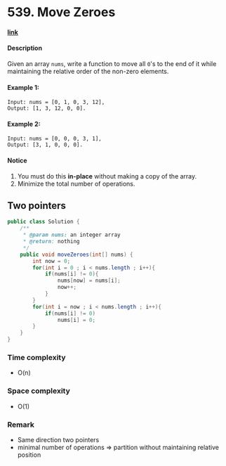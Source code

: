# 539. Move Zeroes

#### [link](https://www.lintcode.com/problem/move-zeroes/)

#### Description
Given an array `nums`, write a function to move all `0`'s to the end of it while maintaining the relative order of the non-zero elements.

#### Example 1:
```
Input: nums = [0, 1, 0, 3, 12],
Output: [1, 3, 12, 0, 0].
```
#### Example 2:
```
Input: nums = [0, 0, 0, 3, 1],
Output: [3, 1, 0, 0, 0].
```

#### Notice
1. You must do this **in-place** without making a copy of the array.
2. Minimize the total number of operations.

## Two pointers
```java
public class Solution {
    /**
     * @param nums: an integer array
     * @return: nothing
     */
    public void moveZeroes(int[] nums) {
        int now = 0;
        for(int i = 0 ; i < nums.length ; i++){
            if(nums[i] != 0){
                nums[now] = nums[i];
                now++;
            }
        }
        for(int i = now ; i < nums.length ; i++){
            if(nums[i] != 0)
                nums[i] = 0;
        }
    }
}
```
### Time complexity
* O(n)
### Space complexity
* O(1)
### Remark
* Same direction two pointers
* minimal number of operations => partition without maintaining relative position